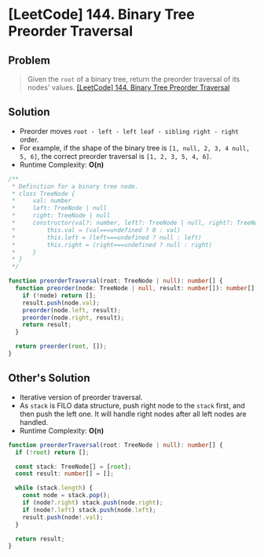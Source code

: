 # [LeetCode] 144. Binary Tree Preorder Traversal

## Problem

> Given the `root` of a binary tree, return the preorder traversal of its nodes' values.
> [[LeetCode] 144. Binary Tree Preorder Traversal](https://leetcode.com/problems/binary-tree-preorder-traversal/description/?envType=study-plan&id=data-structure-i)

## Solution

- Preorder moves `root - left - left leaf - sibling right - right` order.
- For example, if the shape of the binary tree is `[1, null, 2, 3, 4 null, 5, 6]`, the correct preorder traversal is `[1, 2, 3, 5, 4, 6]`.
- Runtime Complexity: **O(n)**

```typescript
/**
 * Definition for a binary tree node.
 * class TreeNode {
 *     val: number
 *     left: TreeNode | null
 *     right: TreeNode | null
 *     constructor(val?: number, left?: TreeNode | null, right?: TreeNode | null) {
 *         this.val = (val===undefined ? 0 : val)
 *         this.left = (left===undefined ? null : left)
 *         this.right = (right===undefined ? null : right)
 *     }
 * }
 */

function preorderTraversal(root: TreeNode | null): number[] {
  function preorder(node: TreeNode | null, result: number[]): number[] {
    if (!node) return [];
    result.push(node.val);
    preorder(node.left, result);
    preorder(node.right, result);
    return result;
  }

  return preorder(root, []);
}
```

## Other's Solution

- Iterative version of preorder traversal.
- As `stack` is FILO data structure, push right node to the `stack` first, and then push the left one. It will handle right nodes after all left nodes are handled.
- Runtime Complexity: **O(n)**

```typescript
function preorderTraversal(root: TreeNode | null): number[] {
  if (!root) return [];

  const stack: TreeNode[] = [root];
  const result: number[] = [];

  while (stack.length) {
    const node = stack.pop();
    if (node?.right) stack.push(node.right);
    if (node?.left) stack.push(node.left);
    result.push(node!.val);
  }

  return result;
}
```
